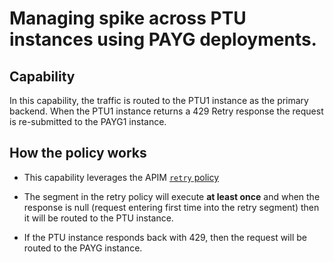 # Managing spike across PTU instances using PAYG deployments.

## Capability

In this capability, the traffic is routed to the PTU1 instance as the primary backend. When the PTU1 instance returns a 429 Retry response the request is re-submitted to the PAYG1 instance.

## How the policy works

- This capability leverages the APIM [`retry` policy](https://learn.microsoft.com/en-us/azure/api-management/retry-policy)

- The segment in the retry policy will execute **at least once** and when the response is null (request entering first time into the retry segment) then it will be routed to the PTU instance.

- If the PTU instance responds back with 429, then the request will be routed to the PAYG instance.
